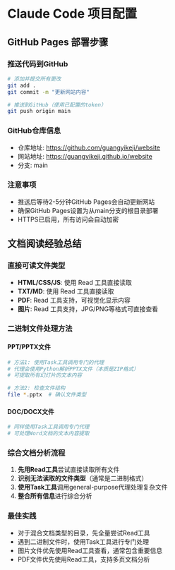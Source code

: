 # Claude Code 项目配置

## GitHub Pages 部署步骤

### 推送代码到GitHub
```bash
# 添加并提交所有更改
git add .
git commit -m "更新网站内容"

# 推送到GitHub（使用已配置的token）
git push origin main
```

### GitHub仓库信息
- 仓库地址: https://github.com/guangyikeji/website
- 网站地址: https://guangyikeji.github.io/website
- 分支: main

### 注意事项
- 推送后等待2-5分钟GitHub Pages会自动更新网站
- 确保GitHub Pages设置为从main分支的根目录部署
- HTTPS已启用，所有访问会自动加密

## 文档阅读经验总结

### 直接可读文件类型
- **HTML/CSS/JS**: 使用 Read 工具直接读取
- **TXT/MD**: 使用 Read 工具直接读取
- **PDF**: Read 工具支持，可视觉化显示内容
- **图片**: Read 工具支持，JPG/PNG等格式可直接查看

### 二进制文件处理方法

#### PPT/PPTX文件
```bash
# 方法1: 使用Task工具调用专门的代理
# 代理会使用Python解析PPTX文件（本质是ZIP格式）
# 可提取所有幻灯片的文本内容

# 方法2: 检查文件结构
file *.pptx  # 确认文件类型
```

#### DOC/DOCX文件
```bash
# 同样使用Task工具调用专门代理
# 可处理Word文档的文本内容提取
```

### 综合文档分析流程
1. **先用Read工具**尝试直接读取所有文件
2. **识别无法读取的文件类型**（通常是二进制格式）
3. **使用Task工具**调用general-purpose代理处理复杂文件
4. **整合所有信息**进行综合分析

### 最佳实践
- 对于混合文档类型的目录，先全量尝试Read工具
- 遇到二进制文件时，使用Task工具进行专门处理
- 图片文件优先使用Read工具查看，通常包含重要信息
- PDF文件优先使用Read工具，支持多页文档分析